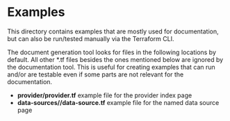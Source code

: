 # Examples

This directory contains examples that are mostly used for documentation, but can also be run/tested manually via the Terraform CLI.

The document generation tool looks for files in the following locations by default. 
All other \*.tf files besides the ones mentioned below are ignored by the documentation tool. 
This is useful for creating examples that can run and/or are testable even if some parts are not relevant for the documentation.

- **provider/provider.tf** example file for the provider index page
- **data-sources/<full data source name>/data-source.tf** example file for the named data source page
